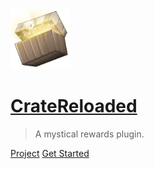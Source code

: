<img src="_media/icon.png" width="96">

# [CrateReloaded](#cratereloaded)

> A mystical rewards plugin.

[Project](https://www.spigotmc.org/resources/.3663/)
[Get Started](/installation)
